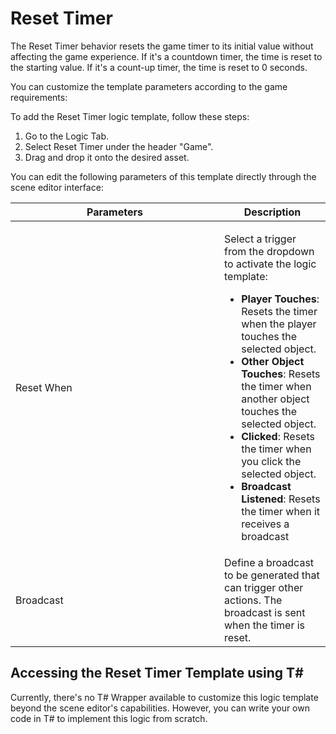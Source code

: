 # Reset Timer

The Reset Timer behavior resets the game timer to its initial value without affecting the game experience. If it's a countdown timer, the time is reset to the starting value. If it's a count-up timer, the time is reset to 0 seconds.

You can customize the template parameters according to the game requirements:

To add the Reset Timer logic template, follow these steps:

1. Go to the Logic Tab.
2. Select Reset Timer under the header "Game".
3. Drag and drop it onto the desired asset.



You can edit the following parameters of this template directly through the scene editor interface:

<table><thead><tr><th width="318">Parameters</th><th>Description</th></tr></thead><tbody><tr><td>Reset When</td><td><p>Select a trigger from the dropdown to activate the logic template:</p><ul><li><strong>Player Touches</strong>: Resets the timer when the player touches the selected object.</li><li><strong>Other Object Touches</strong>: Resets the timer when another object touches the selected object.</li><li><strong>Clicked</strong>: Resets the timer when you click the selected object.</li><li><strong>Broadcast Listened</strong>: Resets the timer when it receives a broadcast</li></ul></td></tr><tr><td>Broadcast</td><td> Define a broadcast to be generated that can trigger other actions. The broadcast is sent when the timer is reset.</td></tr></tbody></table>

## Accessing the Reset Timer Template using T\#

Currently, there's no T# Wrapper available to customize this logic template beyond the scene editor's capabilities. However, you can write your own code in T# to implement this logic from scratch.
